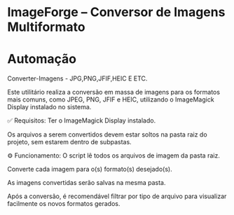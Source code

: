 # ImageForge – Conversor de Imagens Multiformato
# Automação 

Converter-Imagens - JPG,PNG,JFIF,HEIC E ETC.

Este utilitário realiza a conversão em massa de imagens para os formatos mais comuns, como JPEG, PNG, JFIF e HEIC, utilizando o ImageMagick Display instalado no sistema.

✅ Requisitos:
Ter o ImageMagick Display instalado.

Os arquivos a serem convertidos devem estar soltos na pasta raiz do projeto, sem estarem dentro de subpastas.

⚙️ Funcionamento:
O script lê todos os arquivos de imagem da pasta raiz.

Converte cada imagem para o(s) formato(s) desejado(s).

As imagens convertidas serão salvas na mesma pasta.

Após a conversão, é recomendável filtrar por tipo de arquivo para visualizar facilmente os novos formatos gerados.
